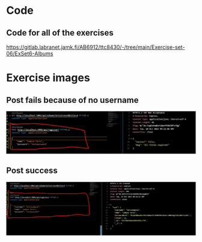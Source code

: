 # Code

## Code for all of the exercises

https://gitlab.labranet.jamk.fi/AB6912/ttc8430/-/tree/main/Exercise-set-06/ExSet6-Albums

# Exercise images

## Post fails because of no username

![Fail](/Exercise-set-06/Ex01/POST.png)

## Post success

![success](/Exercise-set-06/Ex01/POSTSUCCESS.png)
